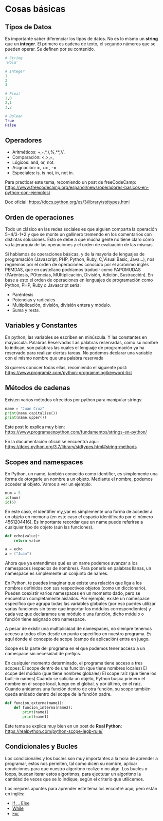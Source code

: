 # Cosas básicas
## Tipos de Datos 
Es importante saber diferenciar los tipos de datos. No es lo mismo un **string** que un **integer**. El primero es cadena de texto, el segundo números que se pueden operar. Se definen por su contenido.

```python
# String
'Hola'

# Integer
1
2
3

# Float
1,0
2,1
3,2

# Bolean
True
False
```

## Operadores
- Aritméticos: +,-,*,/,%,**,//.
- Comparación: <,>,=,
- Lógicos:  and, or, not.
- Asignación: =, += , -=
- Especiales: is, is not, in, not in.

Para practicar este tema, recomiendo un post de freeCodeCamp: https://www.freecodecamp.org/espanol/news/operadores-basicos-en-python-con-ejemplos/

Doc oficial: https://docs.python.org/es/3/library/stdtypes.html
## Orden de operaciones
Todo un clásico en las redes sociales es que alguien comparta la operación 5+4/3-1*2 y que se monte un gallinero tremendo en los comentarios con distintas soluciones. Esto se debe a que mucha gente no tiene claro cómo va la jerarquía de las operaciones y el orden de evaluación de las mismas.

Si hablamos de operaciones básicas, y de la mayoría de lenguajes de programación (Javascript, PHP, Python, Ruby, C,Visual Basic, Java…), nos regiremos por el orden de operaciones conocido por el acrónimo inglés PEMDAS, que en castellano podríamos traducir como PAPOMUDAS (PAréntesis, POtencias, MUltiplicación, División, Adición, Sustracción). En base a esto el orden de operaciones en lenguajes de programación como Python, PHP, Ruby o Javascript sería:

- Paréntesis
- Potencias y radicales
- Multiplicación, división, división entera y módulo.
- Suma y resta.

## Variables y Constantes

En python, las variables se escriben en minúscula. Y las constantes en mayúscula.
Palabras Reservadas
Las palabras reservadas, como su nombre lo indican, son palabras las cuales el lenguaje de programación ya ha reservado para realizar ciertas tareas. No podemos declarar una variable con el mismo nombre que una palabra reservada

Si quieres conocer todas ellas, recomiendo el siguiente post: https://www.programiz.com/python-programming/keyword-list

## Métodos de cadenas

Existen varios métodos ofrecidos por python para manipular strings:
```python
name = "Juan Cruz"
print(name.capitalize())
print(name.upper())
```
Este post lo explica muy bien:
https://www.programaenpython.com/fundamentos/strings-en-python/

En la documentación oficial se encuentra aquí: https://docs.python.org/3.7/library/stdtypes.html#string-methods

## Scopes and namespaces

En Python, un name, también conocido como identifier, es simplemente una forma de otorgarle un nombre a un objeto. Mediante el nombre, podemos acceder al objeto. Vamos a ver un ejemplo:

```python
num = 5
id(num)
id(5)
```

En este caso, el identifier my_var es simplemente una forma de acceder a un objeto en memoria (en este caso el espacio identificado por el número 4561204416). Es importante recordar que un name puede referirse a cualquier tipo de objeto (aún las funciones).

```python
def echo(value):
    return value

a = echo
a = ("Juan")
```

Ahora que ya entendimos qué es un name podemos avanzar a los namespaces (espacios de nombres). Para ponerlo en palabras llanas, un namespace es simplemente un conjunto de names.

En Python, te puedes imaginar que existe una relación que liga a los nombres definidos con sus respectivos objetos (como un diccionario). Pueden coexistir varios namespaces en un momento dado, pero se encuentran completamente aislados. Por ejemplo, existe un namespace específico que agrupa todas las variables globales (por eso puedes utilizar varias funciones sin tener que importar los módulos correspondientes) y cada vez que declaramos una módulo o una función, dicho módulo o función tiene asignado otro namespace.

A pesar de existir una multiplicidad de namespaces, no siempre tenemos acceso a todos ellos desde un punto específico en nuestro programa. Es aquí donde el concepto de scope (campo de aplicación) entra en juego.

Scope es la parte del programa en el que podemos tener acceso a un namespace sin necesidad de prefijos.

En cualquier momento determinado, el programa tiene acceso a tres scopes:
El scope dentro de una función (que tiene nombres locales)
El scope del módulo (que tiene nombres globales)
El scope raíz (que tiene los built-in names)
Cuando se solicita un objeto, Python busca primero el nombre en el scope local, luego en el global, y por último, en el raíz. Cuando anidamos una función dentro de otra función, su scope también queda anidado dentro del scope de la función padre.

```python
def funcion_externa(name1):
    def funcion_interna(name2):
        print(name1)
        print(name1)
```

Este tema se explica muy bien en un post de **Real Python**: https://realpython.com/python-scope-legb-rule/

## Condicionales y Bucles

Los condicionales y los búcles son muy importantes a la hora de aprender a programar, estos nos permiten, tal como dicen su nombre, aplicar condiciones para que nuestro algoritmo realize o no algo. Los bucles o loops, buscan iterar estos algoritmos, para ejectutar un algoritmo la cantidad de veces que se lo indique, según el criterio que utilicemos.

Los mejores apuntes para aprender este tema los encontré aquí, pero están en inglés:

- [If ... Else](https://www.w3schools.com/python/python_conditions.asp)
- [While](https://www.w3schools.com/python/python_while_loops.asp)
- [For](https://www.w3schools.com/python/python_for_loops.asp)